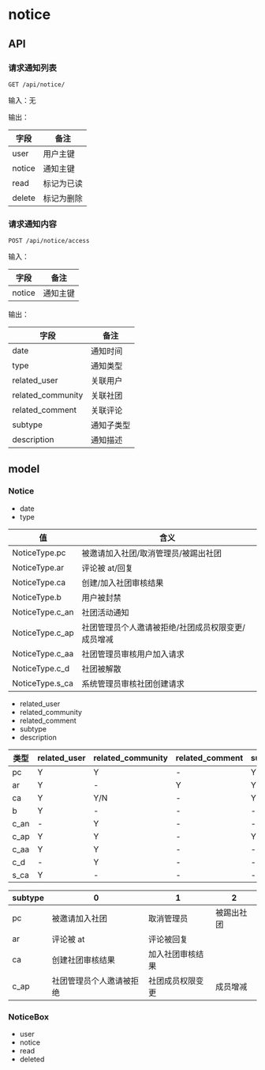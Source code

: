 # notice

## API

### 请求通知列表

`GET /api/notice/`

输入：无

输出：

| 字段 | 备注 |
| -- | -- |
| user | 用户主键 |
| notice | 通知主键 |
| read | 标记为已读 |
| delete | 标记为删除 |

### 请求通知内容

`POST /api/notice/access`

输入：

| 字段 | 备注 |
| -- | -- |
| notice | 通知主键 |

输出：

| 字段 | 备注 |
| -- | -- |
| date | 通知时间 |
| type | 通知类型 |
| related_user | 关联用户 |
| related_community | 关联社团 |
| related_comment | 关联评论 |
| subtype | 通知子类型 |
| description | 通知描述 |

## model

### Notice

+ date
+ type

| 值               | 含义                                               |
| ---------------- | -------------------------------------------------- |
| NoticeType.pc   | 被邀请加入社团/取消管理员/被踢出社团          |
| NoticeType.ar   | 评论被 at/回复                                     |
| NoticeType.ca   | 创建/加入社团审核结果                              |
| NoticeType.b    | 用户被封禁                                         |
| NoticeType.c_an   | 社团活动通知                               |
| NoticeType.c_ap | 社团管理员个人邀请被拒绝/社团成员权限变更/成员增减 |
| NoticeType.c_aa | 社团管理员审核用户加入请求                         |
| NoticeType.c_d  | 社团被解散                                         |
| NoticeType.s_ca | 系统管理员审核社团创建请求                         |

+ related_user
+ related_community
+ related_comment
+ subtype
+ description

| 类型 | related_user | related_community | related_comment | subtype | description |
| ---- | ------------ | ----------------- | --------------- | ------- | ----------- |
| pc   | Y            | Y                 | -               | Y       | -           |
| ar   | Y            | -                 | Y               | Y       | -           |
| ca   | Y            | Y/N               | -               | Y       | Y           |
| b    | Y            | -                 | -               | -       | Y           |
| c_an | -            | Y                 | -               | -       | Y           |
| c_ap | Y            | Y                 | -               | Y       | -           |
| c_aa | Y            | Y                 | -               | -       | Y           |
| c_d  | -            | Y                 | -               | -       | Y           |
| s_ca | Y            | -                 | -               | -       | Y           |

| subtype | 0                        | 1                | 2          |
| ------- | ------------------------ | ---------------- | ---------- |
| pc      | 被邀请加入社团           | 取消管理员       | 被踢出社团 |
| ar      | 评论被 at                | 评论被回复       |            |
| ca      | 创建社团审核结果         | 加入社团审核结果 |            |
| c_ap    | 社团管理员个人邀请被拒绝 | 社团成员权限变更 | 成员增减   |

### NoticeBox

+ user
+ notice
+ read
+ deleted

